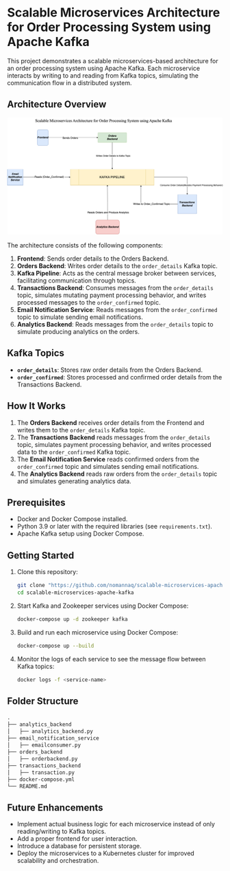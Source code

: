 # Scalable Microservices Architecture for Order Processing System using Apache Kafka

This project demonstrates a scalable microservices-based architecture for an order processing system using Apache Kafka. Each microservice interacts by writing to and reading from Kafka topics, simulating the communication flow in a distributed system.

## Architecture Overview

 ![Architecture](kafkapipeline.png)




The architecture consists of the following components:

1. **Frontend**: Sends order details to the Orders Backend.
2. **Orders Backend**: Writes order details to the `order_details` Kafka topic.
3. **Kafka Pipeline**: Acts as the central message broker between services, facilitating communication through topics.
4. **Transactions Backend**: Consumes messages from the `order_details` topic, simulates mutating payment processing behavior, and writes processed messages to the `order_confirmed` topic.
5. **Email Notification Service**: Reads messages from the `order_confirmed` topic to simulate sending email notifications.
6. **Analytics Backend**: Reads messages from the `order_details` topic to simulate producing analytics on the orders.

## Kafka Topics

- **`order_details`**: Stores raw order details from the Orders Backend.
- **`order_confirmed`**: Stores processed and confirmed order details from the Transactions Backend.

## How It Works

1. The **Orders Backend** receives order details from the Frontend and writes them to the `order_details` Kafka topic.
2. The **Transactions Backend** reads messages from the `order_details` topic, simulates payment processing behavior, and writes processed data to the `order_confirmed` Kafka topic.
3. The **Email Notification Service** reads confirmed orders from the `order_confirmed` topic and simulates sending email notifications.
4. The **Analytics Backend** reads raw orders from the `order_details` topic and simulates generating analytics data.

## Prerequisites

- Docker and Docker Compose installed.
- Python 3.9 or later with the required libraries (see `requirements.txt`).
- Apache Kafka setup using Docker Compose.

## Getting Started

1. Clone this repository:

   ```bash
   git clone "https://github.com/nomannaq/scalable-microservices-apache-kafka"
   cd scalable-microservices-apache-kafka
   ```

2. Start Kafka and Zookeeper services using Docker Compose:

   ```bash
   docker-compose up -d zookeeper kafka
   ```

3. Build and run each microservice using Docker Compose:

   ```bash
   docker-compose up --build
   ```

4. Monitor the logs of each service to see the message flow between Kafka topics:

   ```bash
   docker logs -f <service-name>
   ```

## Folder Structure

```
.
├── analytics_backend
│   ├── analytics_backend.py
├── email_notification_service
│   ├── emailconsumer.py
├── orders_backend
│   ├── orderbackend.py
├── transactions_backend
│   ├── transaction.py
├── docker-compose.yml
└── README.md
```

## Future Enhancements

- Implement actual business logic for each microservice instead of only reading/writing to Kafka topics.
- Add a proper frontend for user interaction.
- Introduce a database for persistent storage.
- Deploy the microservices to a Kubernetes cluster for improved scalability and orchestration.